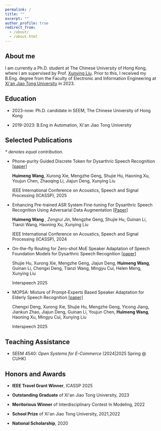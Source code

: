 ```yaml
---
permalink: /
title: ""
excerpt: ""
author_profile: true
redirect_from: 
  - /about/
  - /about.html
---
```

## About me
I am currently a Ph.D. student at The Chinese University of Hong Kong, where I am supervised by Prof. [Xunying Liu](https://www1.se.cuhk.edu.hk/~xyliu/). Prior to this, I received my B.Eng. degree from the Faculty of Electronic and Information Engineering at [Xi'an Jiao Tong University](http://www.xjtu.edu.cn/) in 2023.

## Education

- 2023-now: Ph.D. candidate in SEEM, The Chinese University of Hong Kong

- 2019-2023: B.Eng in Automation, Xi'an Jiao Tong University

## Selected Publications
*\* denotes equal contribution.*

* Phone-purity Guided Discrete Token for Dysarthric Speech Recognition [[paper]](https://ieeexplore.ieee.org/stamp/stamp.jsp?tp=&arnumber=10889032)

  **Huimeng Wang**, Xurong Xie, Mengzhe Geng, Shujie Hu, Haoning Xu, Youjun Chen, Zhaoqing Li, Jiajun Deng, Xunying Liu

  IEEE International Conference on Acoustics, Speech and Signal Processing (ICASSP), 2025

- Enhancing Pre-trained ASR System Fine-tuning For Dysarthric Speech Recognition Using Adversarial Data Augmentation [[Paper](https://ieeexplore.ieee.org/stamp/stamp.jsp?arnumber=10447702)]

  **Huimeng Wang**<sup>*</sup> , Zengrui Jin<sup>*</sup>, Mengzhe Geng, Shujie Hu, Guinan Li, Tianzi Wang, Haoning Xu, Xunying Liu

  IEEE International Conference on Acoustics, Speech and Signal Processing (ICASSP), 2024

* On-the-fly Routing for Zero-shot MoE Speaker Adaptation of Speech Foundation Models for Dysarthric Speech Recognition [[paper]](https://arxiv.org/pdf/2505.22072)

  Shujie Hu, Xurong Xie, Mengzhe Geng, Jiajun Deng, **Huimeng Wang**, Guinan Li, Chengxi Deng, Tianzi Wang, Mingyu Cui, Helen Meng, Xunying Liu

  Interspeech 2025

* MOPSA: Mixture of Prompt-Experts Based Speaker Adaptation for Elderly Speech Recognition [[paper]](https://arxiv.org/pdf/2505.24224)

  Chengxi Deng, Xurong Xie, Shujie Hu, Mengzhe Geng, Yicong Jiang, Jiankun Zhao, Jiajun Deng, Guinan Li, Youjun Chen, **Huimeng Wang**, Haoning Xu, Mingyu Cui, Xunying Liu

  Interspeech 2025

## Teaching Assistance
- SEEM 4540: *Open Systems for E-Commerce* (2024|2025 Spring @ CUHK)

## Honors and Awards

* **IEEE Travel Grant Winner**, ICASSP 2025

* **Outstanding Graduate** of Xi'an Jiao Tong University, 2023

* **Meritorious Winner** of Interdisciplinary Contest In Modeling, 2022

* **School Prize** of Xi'an Jiao Tong University, 2021,2022

- **National Scholarship**, 2020
